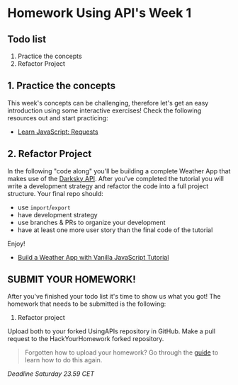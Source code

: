 # Homework Using API's Week 1

## **Todo list**

1. Practice the concepts
2. Refactor Project

## **1. Practice the concepts**

This week's concepts can be challenging, therefore let's get an easy introduction using some interactive exercises! Check the following resources out and start practicing:

- [Learn JavaScript: Requests](https://www.codecademy.com/learn/introduction-to-javascript/modules/intermediate-javascript-requests)

## **2. Refactor Project**

In the following "code along" you'll be building a complete Weather App that makes use of the [Darksky API](https://darksky.net). After you've completed the tutorial you will write a development strategy and refactor the code into a full project structure. Your final repo should:

- use `import`/`export`
- have development strategy
- use branches & PRs to organize your development
- have at least one more user story than the final code of the tutorial

Enjoy!

- [Build a Weather App with Vanilla JavaScript Tutorial](https://www.youtube.com/watch?v=wPElVpR1rwA)

## **SUBMIT YOUR HOMEWORK!**

After you've finished your todo list it's time to show us what you got! The homework that needs to be submitted is the following:

1. Refactor project

Upload both to your forked UsingAPIs repository in GitHub. Make a pull request to the HackYourHomework forked repository.

> Forgotten how to upload your homework? Go through the [guide](../hand-in-homework-guide.md) to learn how to do this again.

_Deadline Saturday 23.59 CET_
